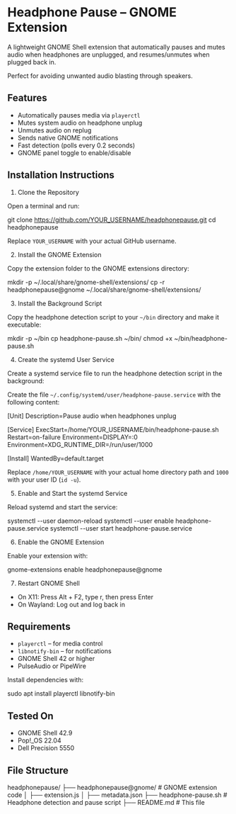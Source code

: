 Headphone Pause – GNOME Extension
=================================

A lightweight GNOME Shell extension that automatically pauses and mutes audio when headphones are unplugged, and resumes/unmutes when plugged back in.

Perfect for avoiding unwanted audio blasting through speakers.

Features
--------

- Automatically pauses media via `playerctl`
- Mutes system audio on headphone unplug
- Unmutes audio on replug
- Sends native GNOME notifications
- Fast detection (polls every 0.2 seconds)
- GNOME panel toggle to enable/disable

Installation Instructions
-------------------------

1. Clone the Repository

Open a terminal and run:

git clone https://github.com/YOUR_USERNAME/headphonepause.git
cd headphonepause

Replace `YOUR_USERNAME` with your actual GitHub username.



2. Install the GNOME Extension

Copy the extension folder to the GNOME extensions directory:

mkdir -p ~/.local/share/gnome-shell/extensions/
cp -r headphonepause@gnome ~/.local/share/gnome-shell/extensions/



3. Install the Background Script

Copy the headphone detection script to your `~/bin` directory and make it executable:

mkdir -p ~/bin
cp headphone-pause.sh ~/bin/
chmod +x ~/bin/headphone-pause.sh



4. Create the systemd User Service

Create a systemd service file to run the headphone detection script in the background:

Create the file `~/.config/systemd/user/headphone-pause.service` with the following content:

[Unit]
Description=Pause audio when headphones unplug

[Service]
ExecStart=/home/YOUR_USERNAME/bin/headphone-pause.sh
Restart=on-failure
Environment=DISPLAY=:0
Environment=XDG_RUNTIME_DIR=/run/user/1000

[Install]
WantedBy=default.target

Replace `/home/YOUR_USERNAME` with your actual home directory path and `1000` with your user ID (`id -u`).



5. Enable and Start the systemd Service

Reload systemd and start the service:

systemctl --user daemon-reload
systemctl --user enable headphone-pause.service
systemctl --user start headphone-pause.service


6. Enable the GNOME Extension

Enable your extension with:

gnome-extensions enable headphonepause@gnome



7. Restart GNOME Shell

- On X11: Press Alt + F2, type r, then press Enter
- On Wayland: Log out and log back in

Requirements
------------

- `playerctl` – for media control  
- `libnotify-bin` – for notifications  
- GNOME Shell 42 or higher  
- PulseAudio or PipeWire

Install dependencies with:

sudo apt install playerctl libnotify-bin

Tested On
---------

- GNOME Shell 42.9  
- Pop!_OS 22.04  
- Dell Precision 5550

File Structure
--------------

headphonepause/
├── headphonepause@gnome/       # GNOME extension code
│   ├── extension.js
│   ├── metadata.json
├── headphone-pause.sh          # Headphone detection and pause script
├── README.md                   # This file

